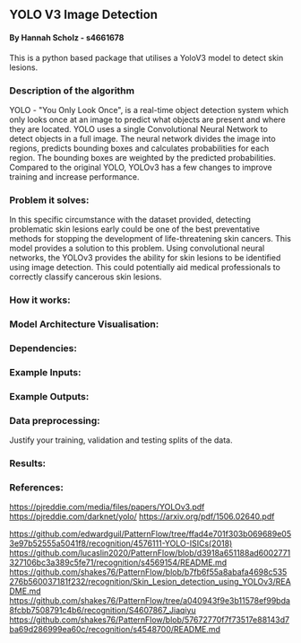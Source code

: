
## YOLO V3 Image Detection
#### By Hannah Scholz - s4661678
This is a python based package that utilises a YoloV3 model to detect skin lesions.

### Description of the algorithm
YOLO - "You Only Look Once", is a real-time object detection system which only looks once at an image to predict what 
objects are present and where they are located.
YOLO uses a single Convolutional Neural Network to detect objects in a full image. 
The neural network divides the image into regions, predicts bounding boxes and calculates probabilities for each region.
The bounding boxes are weighted by the predicted probabilities. 
Compared to the original YOLO, YOLOv3 has a few changes to improve training and increase performance.

### Problem it solves:
In this specific circumstance with the dataset provided, detecting problematic skin lesions early could be one of the 
best preventative methods for stopping the development of life-threatening skin cancers.
This model provides a solution to this problem. Using convolutional neural networks, the YOLOv3 provides the ability 
for skin lesions to be identified using image detection. This could potentially aid medical professionals to correctly 
classify cancerous skin lesions.

### How it works:


### Model Architecture Visualisation:


### Dependencies:


### Example Inputs:


### Example Outputs:


### Data preprocessing:
Justify your training, validation and testing splits of the data.

### Results:

### References:
https://pjreddie.com/media/files/papers/YOLOv3.pdf
https://pjreddie.com/darknet/yolo/
https://arxiv.org/pdf/1506.02640.pdf

https://github.com/edwardguil/PatternFlow/tree/ffad4e701f303b069689e053e97b52555a5041f8/recognition/4576111-YOLO-ISICs(2018)
https://github.com/lucaslin2020/PatternFlow/blob/d3918a651188ad6002771327106bc3a389c5fe71/recognition/s4569154/README.md
https://github.com/shakes76/PatternFlow/blob/b7fb6f55a8abafa4698c535276b560037181f232/recognition/Skin_Lesion_detection_using_YOLOv3/README.md
https://github.com/shakes76/PatternFlow/tree/a040943f9e3b11578ef99bda8fcbb7508791c4b6/recognition/S4607867_Jiaqiyu
https://github.com/shakes76/PatternFlow/blob/57672770f7f73517e88143d7ba69d286999ea60c/recognition/s4548700/README.md
